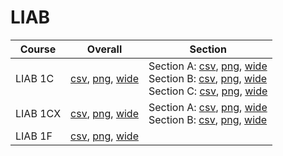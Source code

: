 # LIAB

| Course | Overall | Section |
| ------ | ------- | ------- |
| LIAB 1C | [csv](https://github.com/UCSD-Historical-Enrollment-Data/2023Spring/blob/main/overall/LIAB%201C.csv), [png](https://raw.githubusercontent.com/UCSD-Historical-Enrollment-Data/2023Spring/main/plot_overall/LIAB%201C.png), [wide](https://raw.githubusercontent.com/UCSD-Historical-Enrollment-Data/2023Spring/main/plot_overall_wide/LIAB%201C.png) | Section A: [csv](https://github.com/UCSD-Historical-Enrollment-Data/2023Spring/blob/main/section/LIAB%201C_A.csv), [png](https://raw.githubusercontent.com/UCSD-Historical-Enrollment-Data/2023Spring/main/plot_section/LIAB%201C_A.png), [wide](https://raw.githubusercontent.com/UCSD-Historical-Enrollment-Data/2023Spring/main/plot_section_wide/LIAB%201C_A.png)<br>Section B: [csv](https://github.com/UCSD-Historical-Enrollment-Data/2023Spring/blob/main/section/LIAB%201C_B.csv), [png](https://raw.githubusercontent.com/UCSD-Historical-Enrollment-Data/2023Spring/main/plot_section/LIAB%201C_B.png), [wide](https://raw.githubusercontent.com/UCSD-Historical-Enrollment-Data/2023Spring/main/plot_section_wide/LIAB%201C_B.png)<br>Section C: [csv](https://github.com/UCSD-Historical-Enrollment-Data/2023Spring/blob/main/section/LIAB%201C_C.csv), [png](https://raw.githubusercontent.com/UCSD-Historical-Enrollment-Data/2023Spring/main/plot_section/LIAB%201C_C.png), [wide](https://raw.githubusercontent.com/UCSD-Historical-Enrollment-Data/2023Spring/main/plot_section_wide/LIAB%201C_C.png) |
| LIAB 1CX | [csv](https://github.com/UCSD-Historical-Enrollment-Data/2023Spring/blob/main/overall/LIAB%201CX.csv), [png](https://raw.githubusercontent.com/UCSD-Historical-Enrollment-Data/2023Spring/main/plot_overall/LIAB%201CX.png), [wide](https://raw.githubusercontent.com/UCSD-Historical-Enrollment-Data/2023Spring/main/plot_overall_wide/LIAB%201CX.png) | Section A: [csv](https://github.com/UCSD-Historical-Enrollment-Data/2023Spring/blob/main/section/LIAB%201CX_A.csv), [png](https://raw.githubusercontent.com/UCSD-Historical-Enrollment-Data/2023Spring/main/plot_section/LIAB%201CX_A.png), [wide](https://raw.githubusercontent.com/UCSD-Historical-Enrollment-Data/2023Spring/main/plot_section_wide/LIAB%201CX_A.png)<br>Section B: [csv](https://github.com/UCSD-Historical-Enrollment-Data/2023Spring/blob/main/section/LIAB%201CX_B.csv), [png](https://raw.githubusercontent.com/UCSD-Historical-Enrollment-Data/2023Spring/main/plot_section/LIAB%201CX_B.png), [wide](https://raw.githubusercontent.com/UCSD-Historical-Enrollment-Data/2023Spring/main/plot_section_wide/LIAB%201CX_B.png) |
| LIAB 1F | [csv](https://github.com/UCSD-Historical-Enrollment-Data/2023Spring/blob/main/overall/LIAB%201F.csv), [png](https://raw.githubusercontent.com/UCSD-Historical-Enrollment-Data/2023Spring/main/plot_overall/LIAB%201F.png), [wide](https://raw.githubusercontent.com/UCSD-Historical-Enrollment-Data/2023Spring/main/plot_overall_wide/LIAB%201F.png) |  |
